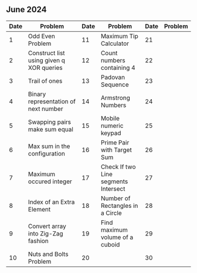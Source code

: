## June 2024

| Date | Problem                                  | Date | Problem                              | Date | Problem |
| ---- | ---------------------------------------- | ---- | ------------------------------------ | ---- | ------- |
| 1    | Odd Even Problem                         | 11   | Maximum Tip Calculator               | 21   |         |
| 2    | Construct list using given q XOR queries | 12   | Count numbers containing 4           | 22   |         |
| 3    | Trail of ones                            | 13   | Padovan Sequence                     | 23   |         |
| 4    | Binary representation of next number     | 14   | Armstrong Numbers                    | 24   |         |
| 5    | Swapping pairs make sum equal            | 15   | Mobile numeric keypad                | 25   |         |
| 6    | Max sum in the configuration             | 16   | Prime Pair with Target Sum           | 26   |         |
| 7    | Maximum occured integer                  | 17   | Check If two Line segments Intersect | 27   |         |
| 8    | Index of an Extra Element                | 18   | Number of Rectangles in a Circle     | 28   |         |
| 9    | Convert array into Zig-Zag fashion       | 19   | Find maximum volume of a cuboid      | 29   |         |
| 10   | Nuts and Bolts Problem                   | 20   |                                      | 30   |         |
